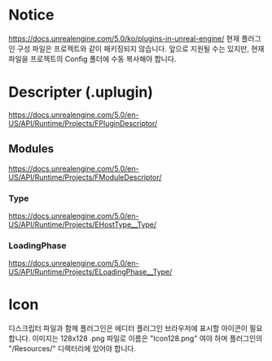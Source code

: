 # Notice
https://docs.unrealengine.com/5.0/ko/plugins-in-unreal-engine/
현재 플러그인 구성 파일은 프로젝트와 같이 패키징되지 않습니다. 
앞으로 지원될 수는 있지만, 현재 파일을 프로젝트의 Config 폴더에 수동 복사해야 합니다.

# Descripter (.uplugin)
https://docs.unrealengine.com/5.0/en-US/API/Runtime/Projects/FPluginDescriptor/

## Modules
https://docs.unrealengine.com/5.0/en-US/API/Runtime/Projects/FModuleDescriptor/

### Type
https://docs.unrealengine.com/5.0/en-US/API/Runtime/Projects/EHostType__Type/

### LoadingPhase
https://docs.unrealengine.com/5.0/en-US/API/Runtime/Projects/ELoadingPhase__Type/

# Icon
디스크립터 파일과 함께 플러그인은 에디터 플러그인 브라우저에 표시할 아이콘이 필요합니다. 
이미지는 128x128 .png 파일로 이름은 "Icon128.png" 여야 하며 플러그인의 "/Resources/" 디렉터리에 있어야 합니다.